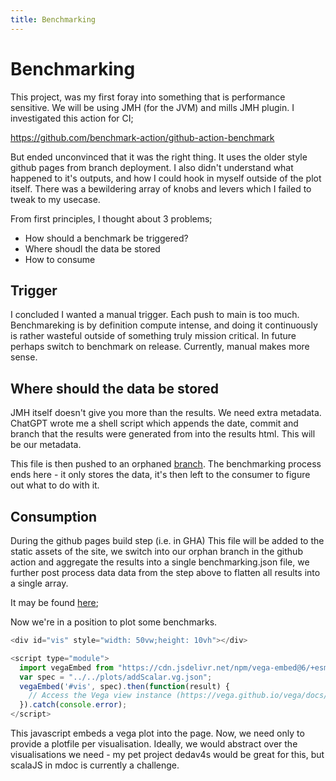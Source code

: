 ```yaml
---
title: Benchmarking
---
```


# Benchmarking

This project, was my first foray into something that is performance sensitive. We will be using JMH (for the JVM) and mills JMH plugin. I investigated this action for CI;

https://github.com/benchmark-action/github-action-benchmark

But ended unconvinced that it was the right thing. It uses the older style github pages from branch deployment. I also didn't understand what happened to it's outputs, and how I could hook in myself outside of the plot itself. There was a bewildering array of knobs and levers which I failed to tweak to my usecase.

From first principles, I thought about 3 problems;
- How should a benchmark be triggered?
- Where shoudl the data be stored
- How to consume

## Trigger

I concluded I wanted a manual trigger. Each push to main is too much. Benchmareking is by definition compute intense, and doing it continuously is rather wasteful outside of something truly mission critical. In future perhaps switch to benchmark on  release. Currently, manual makes more sense.

## Where should the data be stored

JMH itself doesn't give you more than the results. We need extra metadata. ChatGPT wrote me a shell script which appends the date, commit and branch that the results were generated from into the results html. This will be our metadata.

This file is then pushed to an orphaned  [branch](https://github.com/Quafadas/vecxt/tree/benchmark). The benchmarking process ends here - it only stores the data, it's then left to the consumer to figure out what to do with it.

## Consumption

During the github pages build step (i.e. in GHA) This file will be added to the static assets of the site, we switch into our orphan branch in the github action and aggregate the results into a single benchmarking.json file, we further post process data data from the step above to flatten all results into a single array.

It may be found [here](../../benchmarks/benchmark_history.json);

Now we're in a position to plot some benchmarks.

```javascript
<div id="vis" style="width: 50vw;height: 10vh"></div>

<script type="module">
  import vegaEmbed from "https://cdn.jsdelivr.net/npm/vega-embed@6/+esm?bundle-deps=true";
  var spec = "../../plots/addScalar.vg.json";
  vegaEmbed('#vis', spec).then(function(result) {
    // Access the Vega view instance (https://vega.github.io/vega/docs/api/view/) as result.view
  }).catch(console.error);
</script>
```

This javascript embeds a vega plot into the page. Now, we need only to provide a plotfile per visualisation. Ideally, we would abstract over the visualisations we need - my pet project dedav4s would be great for this, but scalaJS in mdoc is currently a challenge.



